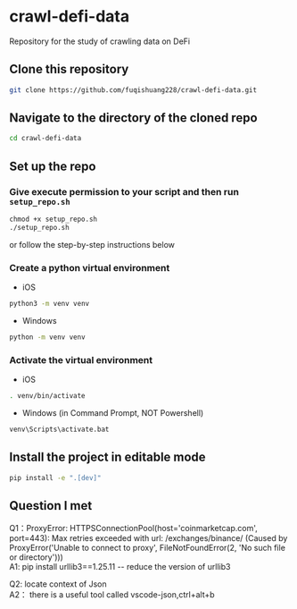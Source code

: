 # crawl-defi-data

Repository for the study of crawling data on DeFi

## Clone this repository

```bash
git clone https://github.com/fuqishuang228/crawl-defi-data.git
```

## Navigate to the directory of the cloned repo

```bash
cd crawl-defi-data
```

## Set up the repo

### Give execute permission to your script and then run `setup_repo.sh`

```cmd
chmod +x setup_repo.sh
./setup_repo.sh
```

or follow the step-by-step instructions below

### Create a python virtual environment

- iOS

```zsh
python3 -m venv venv
```

- Windows

```cmd
python -m venv venv
```

### Activate the virtual environment

- iOS

```zsh
. venv/bin/activate
```

- Windows (in Command Prompt, NOT Powershell)

```cmd
venv\Scripts\activate.bat
```

## Install the project in editable mode

```cmd
pip install -e ".[dev]"
```

## Question I met

Q1：ProxyError: HTTPSConnectionPool(host='coinmarketcap.com', port=443): Max retries exceeded with url: /exchanges/binance/ (Caused by ProxyError('Unable to connect to proxy', FileNotFoundError(2, 'No such file or directory')))\
A1: pip install urllib3==1.25.11 -- reduce the version of urllib3

Q2: locate context of Json\
A2： there is a useful tool called vscode-json,ctrl+alt+b
